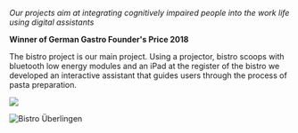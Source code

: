 *Our projects aim at integrating cognitively impaired people into the work life using digital assistants*

**Winner of German Gastro Founder's Price 2018**

The bistro project is our main project. Using a projector, bistro scoops with bluetooth low energy modules and an iPad at the register of the bistro we developed an interactive assistant that guides users through the process of pasta preparation.

![](https://image.jimcdn.com/app/cms/image/transf/dimension=2048x2048:format=jpg/path/sd8b97cdde9183367/image/iea7bcd9967290d1e/version/1545065056/image.jpg)

![](https://image.jimcdn.com/app/cms/image/transf/dimension=2048x2048:format=jpg/path/sd8b97cdde9183367/image/idfe4b3de31db087f/version/1545065056/image.jpg 'Bistro Überlingen')


